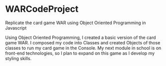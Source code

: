 # WARCodeProject
Replicate the card game WAR using Object Oriented Programming in Javascript

Using Object Oriented Programming, I created a basic version of the card game WAR. 
I composed my code into Classes and created Objects of those classes to run my card game in the Console.
My next module in school is on front-end technologies, so I plan to expand on this game as I develop my styling skills.
